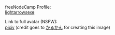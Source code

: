freeNodeCamp Profile:<br>
[lightarrowsexe](https://www.freecodecamp.org/lightarrowsexe)

Link to full avatar (NSFW):<br>
[pixiv](https://www.pixiv.net/member_illust.php?mode=medium&illust_id=67612850) (credit goes to [かるかん](https://www.pixiv.net/member.php?id=453927) for creating this image)